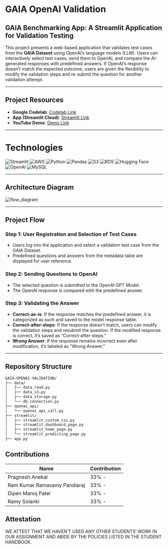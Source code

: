 # GAIA OpenAI Validation

## GAIA Benchmarking App: A Streamlit Application for Validation Testing

This project presents a web-based application that validates test cases from the **GAIA Dataset** using OpenAI’s language models (LLM). Users can interactively select test cases, send them to OpenAI, and compare the AI-generated responses with predefined answers. If OpenAI’s response doesn’t match the expected outcome, users are given the flexibility to modify the validation steps and re-submit the question for another validation attempt.

---

## Project Resources

- **Google Codelab**: [Codelab Link](https://codelabs-preview.appspot.com/?file_id=1KwPr7VIQyALeQtxgZByGq4Vxe8GnI5_oMPFem20HR4Y#0)
- **App (Streamlit Cloud)**: [Streamlit Link](https://gaia-openai-validation-apmepvhff4kwcxfy687eqr.streamlit.app/)
- **YouTube Demo**: [Demo Link](https://www.youtube.com/watch?v=examplelink)

---

# Technologies

![Streamlit](https://img.shields.io/badge/-Streamlit-FF4B4B?style=for-the-badge&logo=streamlit&logoColor=white)
![AWS](https://img.shields.io/badge/Amazon%20AWS-FF9900?style=for-the-badge&logo=amazon-aws&logoColor=white)
![Python](https://img.shields.io/badge/-Python-3776AB?style=for-the-badge&logo=python&logoColor=white)
![Pandas](https://img.shields.io/badge/-Pandas-150458?style=for-the-badge&logo=pandas)
![S3](https://img.shields.io/badge/-AWS_S3-569A31?style=for-the-badge&logo=amazon-s3&logoColor=white)
![RDS](https://img.shields.io/badge/AWS_RDS-527FFF?style=for-the-badge&logo=amazon-rds&logoColor=white)
![Hugging Face](https://img.shields.io/badge/-HuggingFace-FFD54F?style=for-the-badge&logo=huggingface&logoColor=white)
![OpenAI](https://img.shields.io/badge/OpenAI-412991?style=for-the-badge&logo=openai&logoColor=white)
![MySQL](https://img.shields.io/badge/MySQL-4479A1?style=for-the-badge&logo=mysql&logoColor=white)


---

## Architecture Diagram

![flow_diagram](https://github.com/user-attachments/assets/2eac7279-2400-4c39-b865-3737c244130a)

---

## Project Flow

### Step 1: User Registration and Selection of Test Cases
- Users log into the application and select a validation test case from the GAIA Dataset.
- Predefined questions and answers from the metadata table are displayed for user reference.

### Step 2: Sending Questions to OpenAI
- The selected question is submitted to the OpenAI GPT Model.
- The OpenAI response is compared with the predefined answer.

### Step 3: Validating the Answer
- **Correct-as-is**: If the response matches the predefined answer, it is categorized as such and saved to the model response table.
- **Correct-after-steps**: If the response doesn't match, users can modify the validation steps and resubmit the question. If the modified response is correct, it’s saved as "Correct-after-steps."
- **Wrong Answer**: If the response remains incorrect even after modification, it’s labeled as "Wrong Answer."

---

## Repository Structure

```bash
GAIA-OPENAI-VALIDATION/
├── data/
│   ├── data_read.py
│   ├── data_s3.py
│   ├── data_storage.py
│   └── db_connection.py
├── openai_api/
│   └── openai_api_call.py
├── streamlit/
│   ├── streamlit_custom_css.py
│   ├── streamlit_dashboard_page.py
│   ├── streamlit_home_page.py
│   └── streamlit_predicting_page.py
├── app.py

```


## Contributions

| Name                        | Contribution                                  |
|-----------------------------|----------------------------------------------|
| Pragnesh Anekal              | 33% - |
| Ram Kumar Ramasamy Pandiaraj | 33% - |
| Dipen Manoj Patel            | 33% -  |
| Ramy Solanki                 | 33% - |




## Attestation

WE ATTEST THAT WE HAVEN’T USED ANY OTHER STUDENTS’ WORK IN OUR
ASSIGNMENT AND ABIDE BY THE POLICIES LISTED IN THE STUDENT HANDBOOK.
